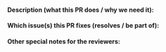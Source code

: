 <!--
🎉 Thanks for sending a pull request to GoADS! Here are some tips for you:

1. Ensure you have added or ran the appropriate tests and lint for your PR, please use `make lint` and `make test` before filing your PR, use `make clean` to tidy your go mod.
2. If the PR is unfinished, you may need to mark it as a WIP(Work In Progress) PR or Draft PR
3. Please use a semantic commits format title, such as `<type>[optional scope]: <description>`, see: https://www.conventionalcommits.org/en/v1.0.0-beta.4/
4. at the same time, please note that similar work should be submitted in one PR as far as possible to reduce the workload of reviewers. Do not split a work into multiple PR unless it should.
-->

<!--
🎉 感谢您向 GoADS 发送 PR！以下是一些提示：
1、确保您已经为您的 PR 添加或运行了适当的测试和lint，请在提交PR之前使用“make lint”和“make test”，使用“make clean”整理您的 go.mod。
2、如果 PR 未完成，您可能需要将其标记为 WIP（Work In Progress）PR 或 Draft PR
3、请使用语义提交格式标题，如“<类型>[可选范围]：<说明>`，请参阅：https://www.conventionalcommits.org/en/v1.0.0-beta.4/
4. 同时请注意，同类的工作请尽量在一个PR中提交，以减轻 review 者的工作负担，不要把一项工作拆分成很多个PR，除非它应该这样做。
-->


#### Description (what this PR does / why we need it):
<!--
* The description should include the motivation for this PR or contrast this with previous behavior
-->


#### Which issue(s) this PR fixes (resolves / be part of):
<!--
* Automatically closes linked issue when PR is merged.
* If your PR is not fully resolved the issue, please use `part of #<issue number>` instead.

Usage: `fixes/resolves #<issue number>`, or `fixes/resolves (paste link of issue)`.
-->


#### Other special notes for the reviewers:
<!--
* Somethings that need extra attention for the reviewers
* Some additional notes, TODO list, etc.
-->